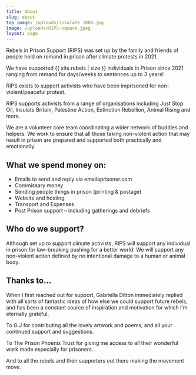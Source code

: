 ```yaml
---
title: About
slug: about
top_image: /uploads/insulate_1000.jpg
image: /uploads/RIPS-square.jpeg
layout: page
---
```


Rebels in Prison Support (RIPS) was set up by the family and friends of people held on remand in prison after climate protests in 2021. 

We have supported {{ site.rebels | size }} individuals in Prison since 2021 ranging from remand for days/weeks to sentences up to 3 years!

RIPS exists to support activists who have been imprisoned for non-violent/peaceful protest.

RIPS supports activists from a range of organisations including Just Stop Oil, Insulate Britain, Palestine Action, Extinction Rebellion, Animal Rising and more.

We are a volunteer core team coordinating a wider network of buddies and helpers. We work to ensure that all those taking non-violent action that may result in prison are prepared and supported both practically and emotionally.




## What we spend money on:

* Emails to send and reply via emailaprisoner.com
* Commissary money
* Sending people things in prison (printing & postage)
* Website and hosting
* Transport and Expenses
* Post Prison support – including gatherings and debriefs

## **Who do we support?**

Although set up to support climate activists, RIPS will support any individual in prison for law-breaking pushing for a better world. We will support any non-violent action defined by no intentional damage to a human or animal body.

## **Thanks to…**

When I first reached out for support, Gabriella Ditton immediately replied with all sorts of fantastic ideas of how else we could support future rebels, and has been a constant source of inspiration and motivation for which I’m eternally grateful.

To G.J for contributing all the lovely artwork and poems, and all your continued support and suggestions.

To The Prison Phoenix Trust for giving me access to all their wonderful work made especially for prisoners.

And to all the rebels and their supporters out there making the movement move.
